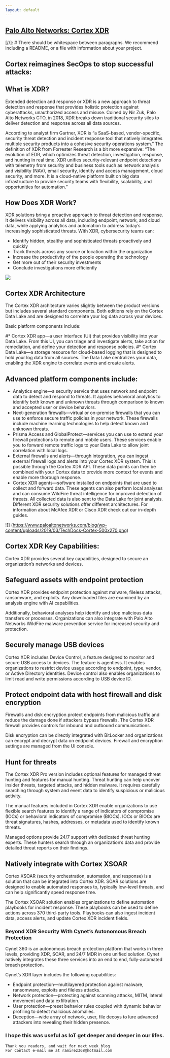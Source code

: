 ```yaml
---
layout: default
---
```



## [Palo Alto Networks: Cortex XDR](https://www.youtube.com/watch?v=Mx93xlfVF34)

[//]: #  There should be whitespace between paragraphs. We recommend including a README, or a file with information about your project.

## Cortex reimagines SecOps to stop successful attacks: 
## What is XDR?
Extended detection and response or XDR is a new approach to threat detection and response that provides holistic protection against cyberattacks, unauthorized access and misuse. Coined by Nir Zuk, Palo Alto Networks CTO, in 2018, XDR breaks down traditional security silos to deliver detection and response across all data sources.

According to analyst firm Gartner, XDR is “a SaaS-based, vendor-specific, security threat detection and incident response tool that natively integrates multiple security products into a cohesive security operations system.” The definition of XDR from Forrester Research is a bit more expansive:  “The evolution of EDR, which optimizes threat detection, investigation, response, and hunting in real time. XDR unifies security-relevant endpoint detections with telemetry from security and business tools such as network analysis and visibility (NAV), email security, identity and access management, cloud security, and more. It is a cloud-native platform built on big data infrastructure to provide security teams with flexibility, scalability, and opportunities for automation.”


## How Does XDR Work?
XDR solutions bring a proactive approach to threat detection and response. It delivers visibility across all data, including endpoint, network, and cloud data, while applying analytics and automation to address today’s increasingly sophisticated threats. With XDR, cybersecurity teams can:
* Identify hidden, stealthy and sophisticated threats proactively and quickly
* Track threats across any source or location within the organization
* Increase the productivity of the people operating the technology
* Get more out of their security investments
* Conclude investigations more efficiently 

![](https://i.ytimg.com/vi/x7yhRu6HGw4/maxresdefault.jpg)

## Cortex XDR Architecture
The Cortex XDR architecture varies slightly between the product versions but includes several standard components. Both editions rely on the Cortex Data Lake and are designed to correlate your log data across your devices.

Basic platform components include:

#* Cortex XDR app—a user interface (UI) that provides visibility into your Data Lake. From this UI, you can triage and investigate alerts, take action for remediation, and define your detection and response policies.
#* Cortex Data Lake—a storage resource for cloud-based logging that is designed to hold your log data from all sources. The Data Lake centralizes your data, enabling the XDR engine to correlate events and create alerts.
## Advanced platform components include:

* Analytics engine—a security service that uses network and endpoint data to detect and respond to threats. It applies behavioral analytics to identify both known and unknown threats through comparison to known and accepted user or device behaviors.
* Next-generation firewalls—virtual or on-premise firewalls that you can use to enforce secure traffic policies in your network. These firewalls include machine learning technologies to help detect known and unknown threats.
* Prisma Access and GlobalProtect—services you can use to extend your firewall protections to remote and mobile users. These services enable you to forward remote traffic logs to your Data Lake to allow joint correlation with local logs.
* External firewalls and alerts—through integration, you can ingest external firewall logs and alerts into your Cortex XDR system. This is possible through the Cortex XDR API. These data points can then be combined with your Cortex data to provide more context for events and enable more thorough response.
* Cortex XDR agents—software installed on endpoints that are used to collect and forward data. These agents can also perform local analyses and can consume WildFire threat intelligence for improved detection of threats. All collected data is also sent to the Data Lake for joint analysis.
Different XDR security solutions offer different architectures. For information about McAfee XDR or Cisco XDR check out our in-depth guides.

![] (https://www.paloaltonetworks.com/blog/wp-content/uploads/2019/03/TechDocs-Cortex-500x270.png)

## Cortex XDR Key Capabilities: 
Cortex XDR provides several key capabilities, designed to secure an organization’s networks and devices.

## Safeguard assets with endpoint protection

Cortex XDR provides endpoint protection against malware, fileless attacks, ransomware, and exploits. Any downloaded files are examined by an analysis engine with AI capabilities.

Additionally, behavioral analyses help identify and stop malicious data transfers or processes. Organizations can also integrate with Palo Alto Networks WildFire malware prevention service for increased security and protection.

## Securely manage USB devices

Cortex XDR includes Device Control, a feature designed to monitor and secure USB access to devices. The feature is agentless. It enables organizations to restrict device usage according to endpoint, type, vendor, or Active Directory identities. Device control also enables organizations to limit read and write permissions according to USB device ID.

## Protect endpoint data with host firewall and disk encryption

Firewalls and disk encryption protect endpoints from malicious traffic and reduce the damage done if attackers bypass firewalls. The Cortex XDR firewall provides controls for inbound and outbound communications.

Disk encryption can be directly integrated with BitLocker and organizations can encrypt and decrypt data on endpoint devices. Firewall and encryption settings are managed from the UI console.

## Hunt for threats

The Cortex XDR Pro version includes optional features for managed threat hunting and features for manual hunting. Threat hunting can help uncover insider threats, targeted attacks, and hidden malware. It requires carefully searching through system and event data to identify suspicious or malicious activity.

The manual features included in Cortex XDR enable organizations to use flexible search features to identify a range of indicators of compromise (IOCs) or behavioral indicators of compromise (BIOCs). IOCs or BIOCs are threat signatures, hashes, addresses, or metadata used to identify known threats.

Managed options provide 24/7 support with dedicated threat hunting experts. These hunters search through an organization’s data and provide detailed threat reports on their findings.

## Natively integrate with Cortex XSOAR

Cortex XSOAR (security orchestration, automation, and response) is a solution that can be integrated into Cortex XDR. SOAR solutions are designed to enable automated responses to, typically low-level threats, and can help significantly speed response time.

The Cortex XSOAR solution enables organizations to define automation playbooks for incident response. These playbooks can be used to define actions across 370 third-party tools. Playbooks can also ingest incident data, access alerts, and update Cortex XDR incident fields.

### Beyond XDR Security With Cynet’s Autonomous Breach Protection
Cynet 360 is an autonomous breach protection platform that works in three levels, providing XDR, SOAR, and 24/7 MDR in one unified solution. Cynet natively integrates these three services into an end to end, fully-automated breach protection.

Cynet’s XDR layer includes the following capabilities:

* Endpoint protection—multilayered protection against malware, ransomware, exploits and fileless attacks.
* Network protection—protecting against scanning attacks, MITM, lateral movement and data exfiltration.
* User protection—preset behavior rules coupled with dynamic behavior profiling to detect malicious anomalies.
* Deception—wide array of network, user, file decoys to lure advanced attackers into revealing their hidden presence.


### I hope this was useful as IoT get deeper and deeper in our lifes.


```
Thank you readers, and wait for next week blog
For Contact e-mail me at ramirez368@hotmail.com

```
